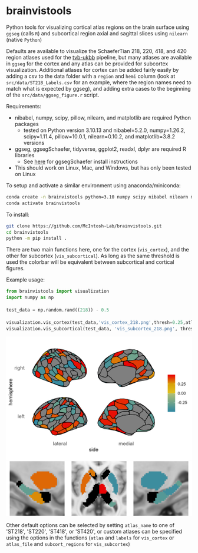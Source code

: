 # brainvistools
Python tools for visualizing cortical atlas regions on the brain surface using `ggseg` (calls `R`) and subcortical region axial and sagittal slices using `nilearn` (native `Python`)

Defaults are available to visualize the SchaeferTian 218, 220, 418, and 420 region atlases used for the [tvb-ukbb](https://github.com/McIntosh-Lab/tvb-ukbb) pipeline, but many atlases are available in `ggseg` for the cortex and any atlas can be provided for subcortex visualization. Additional atlases for cortex can be added fairly easily by adding a csv to the data folder with a `region` and `hemi` column (look at `src/data/ST218_Labels.csv` for an example, where the region names need to match what is expected by ggseg), and adding extra cases to the beginning of the `src/data/ggseg_figure.r` script. 

Requirements:
- nibabel, numpy, scipy, pillow, nilearn, and matplotlib are required Python packages
  - tested on Python version 3.10.13 and nibabel=5.2.0, numpy=1.26.2, scipy=1.11.4, pillow=10.0.1, nilearn=0.10.2, and matplotlib=3.8.2 versions
- ggseg, ggsegSchaefer, tidyverse, ggplot2, readxl, dplyr are required R libraries
  - See [here](https://github.com/ggseg/ggsegSchaefer) for ggsegSchaefer install instructions
- This should work on Linux, Mac, and Windows, but has only been tested on Linux

To setup and activate a similar environment using anaconda/miniconda:
```bash
conda create -n brainvistools python=3.10 numpy scipy nibabel nilearn matplotlib pillow
conda activate brainvistools
```

To install:

```bash
git clone https://github.com/McIntosh-Lab/brainvistools.git
cd brainvistools
python -m pip install .
```

There are two main functions here, one for the cortex (`vis_cortex`), and the other for subcortex (`vis_subcortical`). As long as the same threshold is used the colorbar will be equivalent between subcortical and cortical figures.

Example usage:
```python
from brainvistools import visualization
import numpy as np

test_data = np.random.rand((218)) - 0.5

visualization.vis_cortex(test_data,'vis_cortex_218.png',thresh=0.25,atlas_name='ST218')
visualization.vis_subcortical(test_data, 'vis_subcortex_218.png', thresh=0.25, atlas_name='ST218')
```
![vis_cortex](figures/vis_cortex_218.png "vis_cortex output")
![vis_subcortex](figures/vis_subcortex_218.png "vis_subcortex output")

Other default options can be selected by setting `atlas_name` to one of 'ST218', 'ST220', 'ST418', or 'ST420', or custom atlases can be specified using the options in the functions (`atlas` and `labels` for `vis_cortex` or `atlas_file` and `subcort_regions` for `vis_subcortex`) 
